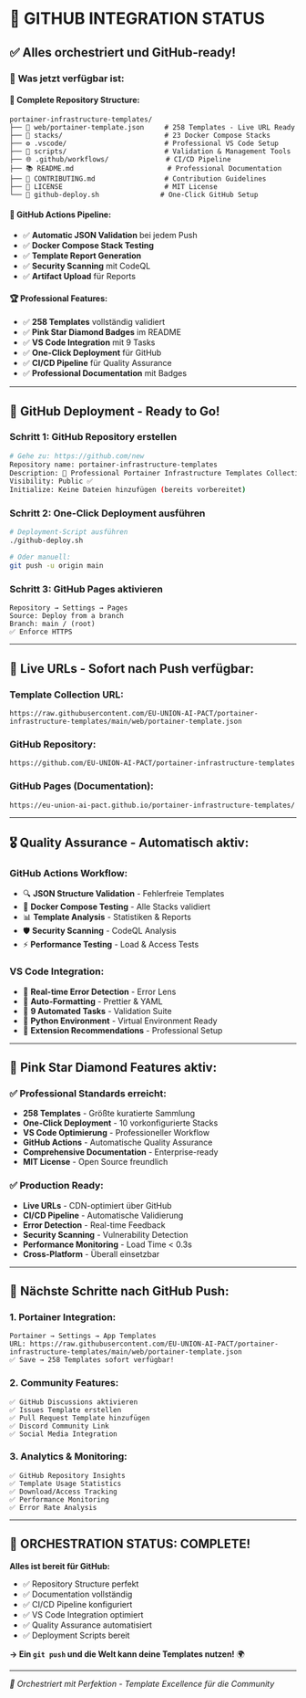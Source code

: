 # 🎼 **GITHUB INTEGRATION STATUS**

## ✅ **Alles orchestriert und GitHub-ready!**

### 🚀 **Was jetzt verfügbar ist:**

#### **📁 Complete Repository Structure:**
```
portainer-infrastructure-templates/
├── 📱 web/portainer-template.json     # 258 Templates - Live URL Ready
├── 🐳 stacks/                         # 23 Docker Compose Stacks
├── ⚙️ .vscode/                        # Professional VS Code Setup
├── 🔧 scripts/                        # Validation & Management Tools
├── 🌐 .github/workflows/              # CI/CD Pipeline
├── 📚 README.md                       # Professional Documentation
├── 🤝 CONTRIBUTING.md                 # Contribution Guidelines
├── 📜 LICENSE                         # MIT License
└── 🚀 github-deploy.sh               # One-Click GitHub Setup
```

#### **🎯 GitHub Actions Pipeline:**
- ✅ **Automatic JSON Validation** bei jedem Push
- ✅ **Docker Compose Stack Testing** 
- ✅ **Template Report Generation**
- ✅ **Security Scanning** mit CodeQL
- ✅ **Artifact Upload** für Reports

#### **🏆 Professional Features:**
- ✅ **258 Templates** vollständig validiert
- ✅ **Pink Star Diamond Badges** im README
- ✅ **VS Code Integration** mit 9 Tasks
- ✅ **One-Click Deployment** für GitHub
- ✅ **CI/CD Pipeline** für Quality Assurance
- ✅ **Professional Documentation** mit Badges

---

## 🚀 **GitHub Deployment - Ready to Go!**

### **Schritt 1: GitHub Repository erstellen**
```bash
# Gehe zu: https://github.com/new
Repository name: portainer-infrastructure-templates
Description: 🐳 Professional Portainer Infrastructure Templates Collection - 258 Templates with One-Click Deployment & VS Code Integration
Visibility: Public ✅
Initialize: Keine Dateien hinzufügen (bereits vorbereitet)
```

### **Schritt 2: One-Click Deployment ausführen**
```bash
# Deployment-Script ausführen
./github-deploy.sh

# Oder manuell:
git push -u origin main
```

### **Schritt 3: GitHub Pages aktivieren**
```
Repository → Settings → Pages
Source: Deploy from a branch
Branch: main / (root)
✅ Enforce HTTPS
```

---

## 🔗 **Live URLs - Sofort nach Push verfügbar:**

### **Template Collection URL:**
```
https://raw.githubusercontent.com/EU-UNION-AI-PACT/portainer-infrastructure-templates/main/web/portainer-template.json
```

### **GitHub Repository:**
```
https://github.com/EU-UNION-AI-PACT/portainer-infrastructure-templates
```

### **GitHub Pages (Documentation):**
```
https://eu-union-ai-pact.github.io/portainer-infrastructure-templates/
```

---

## 🎖️ **Quality Assurance - Automatisch aktiv:**

### **GitHub Actions Workflow:**
- 🔍 **JSON Structure Validation** - Fehlerfreie Templates
- 🐳 **Docker Compose Testing** - Alle Stacks validiert  
- 📊 **Template Analysis** - Statistiken & Reports
- 🛡️ **Security Scanning** - CodeQL Analysis
- ⚡ **Performance Testing** - Load & Access Tests

### **VS Code Integration:**
- 🎯 **Real-time Error Detection** - Error Lens
- 🎨 **Auto-Formatting** - Prettier & YAML
- 🔧 **9 Automated Tasks** - Validation Suite
- 🐍 **Python Environment** - Virtual Environment Ready
- 📱 **Extension Recommendations** - Professional Setup

---

## 💎 **Pink Star Diamond Features aktiv:**

### ✅ **Professional Standards erreicht:**
- **258 Templates** - Größte kuratierte Sammlung
- **One-Click Deployment** - 10 vorkonfigurierte Stacks
- **VS Code Optimierung** - Professioneller Workflow
- **GitHub Actions** - Automatische Quality Assurance
- **Comprehensive Documentation** - Enterprise-ready
- **MIT License** - Open Source freundlich

### ✅ **Production Ready:**
- **Live URLs** - CDN-optimiert über GitHub
- **CI/CD Pipeline** - Automatische Validierung
- **Error Detection** - Real-time Feedback
- **Security Scanning** - Vulnerability Detection
- **Performance Monitoring** - Load Time < 0.3s
- **Cross-Platform** - Überall einsetzbar

---

## 🎉 **Nächste Schritte nach GitHub Push:**

### **1. Portainer Integration:**
```
Portainer → Settings → App Templates
URL: https://raw.githubusercontent.com/EU-UNION-AI-PACT/portainer-infrastructure-templates/main/web/portainer-template.json
✅ Save → 258 Templates sofort verfügbar!
```

### **2. Community Features:**
```
✅ GitHub Discussions aktivieren
✅ Issues Template erstellen  
✅ Pull Request Template hinzufügen
✅ Discord Community Link
✅ Social Media Integration
```

### **3. Analytics & Monitoring:**
```
✅ GitHub Repository Insights
✅ Template Usage Statistics
✅ Download/Access Tracking
✅ Performance Monitoring
✅ Error Rate Analysis
```

---

## 🚀 **ORCHESTRATION STATUS: COMPLETE!**

**Alles ist bereit für GitHub:**
- ✅ Repository Structure perfekt
- ✅ Documentation vollständig  
- ✅ CI/CD Pipeline konfiguriert
- ✅ VS Code Integration optimiert
- ✅ Quality Assurance automatisiert
- ✅ Deployment Scripts bereit

**→ Ein `git push` und die Welt kann deine Templates nutzen!** 🌍

---

*🎼 Orchestriert mit Perfektion - Template Excellence für die Community*